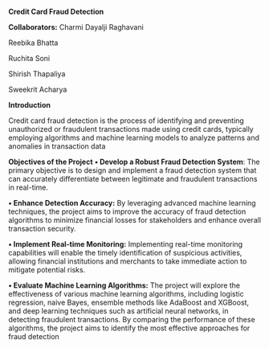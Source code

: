 **Credit Card Fraud Detection**

**Collaborators:**
Charmi Dayalji Raghavani

Reebika Bhatta

Ruchita Soni

Shirish Thapaliya

Sweekrit Acharya

**Introduction**

Credit card fraud detection is the process of identifying and preventing unauthorized or fraudulent transactions made using credit cards, typically employing algorithms and machine learning models to analyze patterns and anomalies in transaction data

**Objectives of the Project**
**• Develop a Robust Fraud Detection System**: The primary objective is to design and 
implement a fraud detection system that can accurately differentiate between 
legitimate and fraudulent transactions in real-time.

**• Enhance Detection Accuracy:** By leveraging advanced machine learning techniques, 
the project aims to improve the accuracy of fraud detection algorithms to minimize 
financial losses for stakeholders and enhance overall transaction security.

**• Implement Real-time Monitoring:** Implementing real-time monitoring capabilities 
will enable the timely identification of suspicious activities, allowing financial 
institutions and merchants to take immediate action to mitigate potential risks.

**• Evaluate Machine Learning Algorithms:** The project will explore the effectiveness of 
various machine learning algorithms, including logistic regression, naive Bayes, 
ensemble methods like AdaBoost and XGBoost, and deep learning techniques such 
as artificial neural networks, in detecting fraudulent transactions. By comparing the 
performance of these algorithms, the project aims to identify the most effective 
approaches for fraud detection
